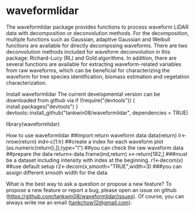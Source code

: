 # waveformlidar
The waveformlidar package provides functions to process waveform LiDAR data with decomposition or deconvolution methods. For the decomposition, multiple functions such as Gaussian, adaptive Gaussian and Weibull functions are available for directly decomposing waveforms. There are two deconvolution methods included for waveform deconvolution in this package: Richard-Lucy (RL) and Gold algorithms. In addition, there are several functions are available for extracting waveform-related variables from raw waveforms, which can be beneficial for characterizing the waveform for tree species identification, biomass estimation and vegetation characterization. 

Install waveformlidar
The current developmental version can be downloaded from github via
if (!require("devtools")) {
  install.packages("devtools")
}
devtools::install_github("tankwin08/waveformlidar", dependencies = TRUE)

library(waveformlidar)

How to use waveformlidar
##import return waveform data
data(return)
lr<-nrow(return)
ind<-c(1:lr)  ##create a index for each waveform
plot (as.numeric(return[i,]),type="l")  ##you can check the raw waveform data
##prepare the data
return<-data.frame(ind,return)
x<-return[182,] ###must be a dataset including intensity with index at the beginning.
r1<-decom(x)  ##use default setup
r2<-decom(x,smooth="TRUE",width=3) ###you can assign different smooth width for the data

What is the best way to ask a question or propose a new feature?
To propose a new feature or report a bug, please open an issue on github (https://github.com/tankwin08/waveformlidar/issues). Of course, you can always write me an email (tankchow12@gmail.com).
